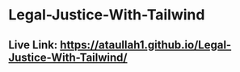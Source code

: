 # Legal-Justice-With-Tailwind


## Live Link: https://ataullah1.github.io/Legal-Justice-With-Tailwind/
